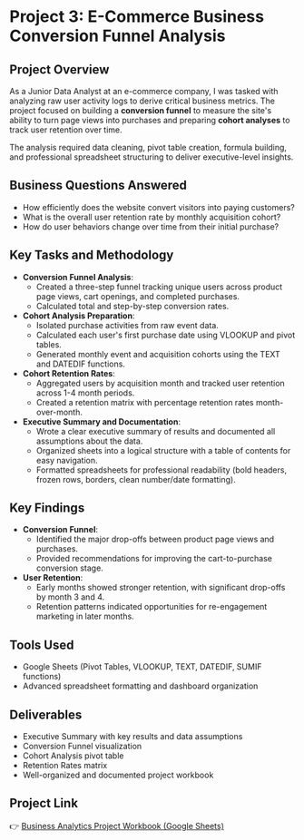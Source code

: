 # Project 3: E-Commerce Business Conversion Funnel Analysis

## Project Overview
As a Junior Data Analyst at an e-commerce company, I was tasked with analyzing raw user activity logs to derive critical business metrics. The project focused on building a **conversion funnel** to measure the site's ability to turn page views into purchases and preparing **cohort analyses** to track user retention over time.

The analysis required data cleaning, pivot table creation, formula building, and professional spreadsheet structuring to deliver executive-level insights.

## Business Questions Answered
- How efficiently does the website convert visitors into paying customers?
- What is the overall user retention rate by monthly acquisition cohort?
- How do user behaviors change over time from their initial purchase?

## Key Tasks and Methodology
- **Conversion Funnel Analysis**:
  - Created a three-step funnel tracking unique users across product page views, cart openings, and completed purchases.
  - Calculated total and step-by-step conversion rates.
- **Cohort Analysis Preparation**:
  - Isolated purchase activities from raw event data.
  - Calculated each user's first purchase date using VLOOKUP and pivot tables.
  - Generated monthly event and acquisition cohorts using the TEXT and DATEDIF functions.
- **Cohort Retention Rates**:
  - Aggregated users by acquisition month and tracked user retention across 1-4 month periods.
  - Created a retention matrix with percentage retention rates month-over-month.
- **Executive Summary and Documentation**:
  - Wrote a clear executive summary of results and documented all assumptions about the data.
  - Organized sheets into a logical structure with a table of contents for easy navigation.
  - Formatted spreadsheets for professional readability (bold headers, frozen rows, borders, clean number/date formatting).

## Key Findings
- **Conversion Funnel**:
  - Identified the major drop-offs between product page views and purchases.
  - Provided recommendations for improving the cart-to-purchase conversion stage.
- **User Retention**:
  - Early months showed stronger retention, with significant drop-offs by month 3 and 4.
  - Retention patterns indicated opportunities for re-engagement marketing in later months.

## Tools Used
- Google Sheets (Pivot Tables, VLOOKUP, TEXT, DATEDIF, SUMIF functions)
- Advanced spreadsheet formatting and dashboard organization

## Deliverables
- Executive Summary with key results and data assumptions
- Conversion Funnel visualization
- Cohort Analysis pivot table
- Retention Rates matrix
- Well-organized and documented project workbook

## Project Link
👉 [Business Analytics Project Workbook (Google Sheets)](https://docs.google.com/spreadsheets/d/1oAUyNNN33sJlqYmQeiYw9qTYKIp4PnJaOq_iziPXiRw/edit?usp=sharing)
